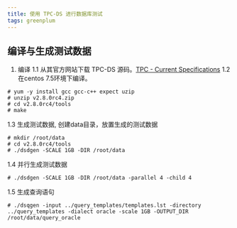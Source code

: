 ```yaml
---
title: 使用 TPC-DS 进行数据库测试
tags: greenplum
---
```


## 编译与生成测试数据
1. 编译
1.1 从其官方网站下载 TPC-DS 源码。[TPC - Current Specifications](http://www.tpc.org/tpc_documents_current_versions/current_specifications.asp)
1.2 在centos 7.5环境下编译。
```
# yum -y install gcc gcc-c++ expect uzip
# unzip v2.8.0rc4.zip
# cd v2.8.0rc4/tools
# make
```
1.3 生成测试数据, 创建data目录，放置生成的测试数据
```
# mkdir /root/data
# cd v2.8.0rc4/tools
# ./dsdgen -SCALE 1GB -DIR /root/data
```
1.4 并行生成测试数据
```
# ./dsdgen -SCALE 1GB -DIR /root/data -parallel 4 -child 4
```
1.5 生成查询语句
```
# ./dsqgen -input ../query_templates/templates.lst -directory ../query_templates -dialect oracle -scale 1GB -OUTPUT_DIR /root/data/query_oracle
```